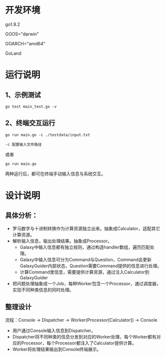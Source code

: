 # 开发环境

go1.9.2

GOOS="darwin"

GOARCH="amd64"

GoLand

# 运行说明

## 1、示例测试

```
go test main_test.go -v
```

## 2、终端交互运行

```
go run main.go -c ./testdata/input.txt

-c 配置输入文件路径
```

或者

```
go run main.go
```

两种运行后，都可在终端手动输入信息与系统交互。


# 设计说明

## 具体分析：

 * 罗马数字与十进制转换作为计算资源独立出来。抽象成Calculator，适配其它计算资源。
 * 解析输入信息，输出处理结果。抽象成Processor。
	 * Galaxy中输入信息都有独立规则，通过构造handler数组，遍历匹配处理。
	 * Galaxy中输入信息可分为Command与Question，Command会更新GalaxyGuider内部状态，Question需要Command提供的信息进行处理。
	 * 计算Command里信息，需要提供计算资源，通过注入Calculator到GalaxyGuider
 * 把问题处理抽象成一个Job，每种Worker包含一个Processor，通过调度器，实现不同种类信息的同时处理。

## 整理设计

流程：Console -> Dispatcher -> Worker(Processor[Calculator]) -> Console

* 用户通过Console输入信息到Dispatcher。
* Dispatcher将不同种类的信息分发到对应的Worker处理，每个Worker都有对应的Processor，每个Processor都注入了Calculator提供计算。
* Worker将处理结果输出到Console终端展示。
